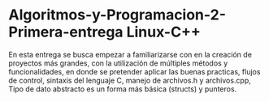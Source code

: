 # Algoritmos-y-Programacion-2-Primera-entrega Linux-C++

En esta entrega se busca empezar a familiarizarse con en la creación de proyectos más grandes, con la utilización de múltiples métodos y funcionalidades, en donde se pretender aplicar las buenas practicas, flujos de control, sintaxis del lenguaje C, manejo de archivos.h y archivos.cpp, Tipo de dato abstracto es un forma más básica (structs) y punteros.

